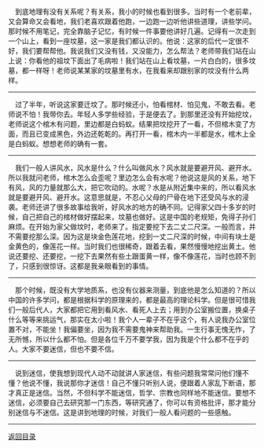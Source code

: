&emsp;到底地理有没有关系呢？有关系，我小的时候也看到很多。当时有一个老前辈，又会算命又会看地，我们老喜欢跟着他跑，一边跑一边听他讲些道理，讲些学问。那时候不用笔记，完全靠脑子记忆，有时候一件事要他讲好几遍。记得有一次走到一个山上，看到一座坟墓，这一家是我们都认识的。他说：这家的后代一定很不好，我们要帮帮他。我说我们又没有钱，又没能力，怎么帮法？老师带我们站在山上说：你看他的祖坟下面出了毛病啦！我们站在山上看坟墓，一片白白的，很多坟墓，都一样呀！老师说某某家的坟墓里有水，在我看来却跟别家的坟没有什么两样。
___
&emsp;过了半年，听说这家要迁坟了。那时候还小，怕看棺材、怕见鬼，不敢去看。老师说不怕！我带你去。年轻人多学些经验，于是便去了。到那里还没有开始挖坟，老师说这个棺木有问题，里边都是白蚂蚁。结果把坟挖开了一看，不但棺木变了方面，而且已变成黑色，外边还乾乾的。再打开一看，棺木内一半都是水，棺木上全是白蚂蚁。想想老师的确有一套。
___
&emsp;我们一般人讲风水，风水是什么？什么叫做风水？风水就是要避开风、避开水。所以我就问老师，棺木怎么会歪呢？里边怎么会有水呢？他说这是风的关系，地下有风，风的力量就那么大，把它吹动的。水呢？水是从附近集中来的，所以看风水就是要避开风、避开水。这意思就是，不忍心父母的尸骨在地下还受风与水的浸袭。老师还讲了很多故事给我听，好风水的地方的确不同。记得家父四十多岁的时候，自己把自己的棺材做好摆起来，坟墓也做好。这是中国的老规矩，免得子孙们麻烦。在开始为家父做坟时，老师来了。指定要挖下去二丈二尺深。一般而言，并不需要挖那么深。因为这是块金色莲花地，挖到一丈二尺深的时候，中间有块土是金黄色的，像莲花一样。当时我们也很稀奇，跟着去看，果然慢慢地挖出黄土。他说还要挖、还要挖，一挖下去果然有些土跟蛋黄一样，像不像莲花，当时也顾不到了，只感到很惊讶。这都是我亲眼看到的事情。
___
&emsp;那个时候，既没有大学地质系，也没有仪器来测量，到底他是怎么知道的？所以中国的许多学问，都是根据科学的原理来的，都是最高的理论科学。但是很可惜我们一般后代人，大家都把它用到看风水、看死人上去；用到办公室搬位置，换桌子什么等等来挑运气，那实在太小啦！我个人一辈子不在乎这个，有人说我办公室位置不对，不能坐！我偏要坐，因为我不需要鬼神来帮助我。一生行事无愧无怍，了无所憾，所以什么都不怕。但是各位千万不要学我，因为我是个什么都不在乎的人。大家不要迷信，但也不要不信。
___
&emsp;说到迷信，使我想到现代人动不动就讲人家迷信，有些问题我常常问他们懂不懂？他说不懂，我说那你才迷信！自己不懂只听别人说，便跟着人家乱下断语，那才真正是迷信。当然，不但科学不能迷信，哲学、宗教也同样地不能迷信。要想不迷信，必须要自己去研究那一门东西，等研究通了，你可以有资格批评，那才能分别迷信与不迷信。这是讲到地理的时候，对我们一般人看问题的一些感触。
___
[返回目录](../../../master/README.md#目录)